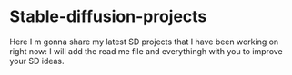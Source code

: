 # Stable-diffusion-projects
Here I m gonna share my latest SD projects that I have been working on right now: I will add the read me file and everythingh with you to improve your SD ideas. 
